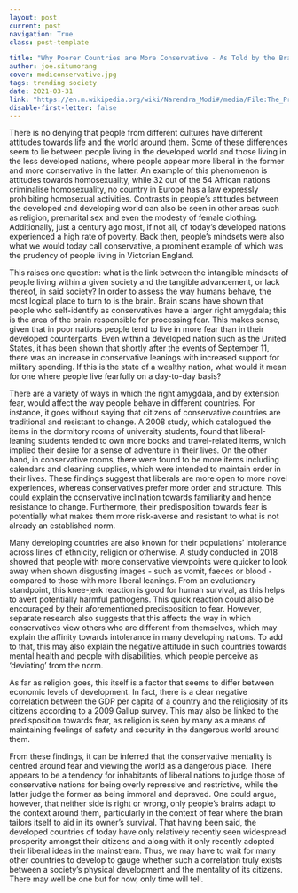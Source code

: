 ```yaml
---
layout: post
current: post
navigation: True
class: post-template

title: "Why Poorer Countries are More Conservative - As Told by the Brain"
author: joe.situmorang
cover: modiconservative.jpg
tags: trending society
date: 2021-03-31
link: "https://en.m.wikipedia.org/wiki/Narendra_Modi#/media/File:The_Prime_Minister,_Shri_Narendra_Modi_pays_obeisance_at_Tirumala_Temple,_in_Tirupati,_Andhra_Pradesh.jpg"
disable-first-letter: false
---
```

<p>There is no denying that people from different cultures have different attitudes towards life and the world around them. Some of these differences seem to lie between people living in the developed world and those living in the less developed nations, where people appear more liberal in the former and more conservative in the latter. An example of this phenomenon is attitudes towards homosexuality, while 32 out of the 54 African nations criminalise homosexuality, no country in Europe has a law expressly prohibiting homosexual activities. Contrasts in people’s attitudes between the developed and developing world can also be seen in other areas such as religion, premarital sex and even the modesty of female clothing. Additionally, just a century ago most, if not all, of today’s developed nations experienced a high rate of poverty. Back then, people’s mindsets were also what we would today call conservative, a prominent example of which was the prudency of people living in Victorian England.</p><p>This raises one question: what is the link between the intangible mindsets of people living within a given society and the tangible advancement, or lack thereof, in said society? In order to assess the way humans behave, the most logical place to turn to is the brain. Brain scans have shown that people who self-identify as conservatives have a larger right amygdala; this is the area of the brain responsible for processing fear. This makes sense, given that in poor nations people tend to live in more fear than in their developed counterparts. Even within a developed nation such as the United States, it has been shown that shortly after the events of September 11, there was an increase in conservative leanings with increased support for military spending. If this is the state of a wealthy nation, what would it mean for one where people live fearfully on a day-to-day basis?</p><p>There are a variety of ways in which the right amygdala, and by extension fear, would affect the way people behave in different countries. For instance, it goes without saying that citizens of conservative countries are traditional and resistant to change. A 2008 study, which catalogued the items in the dormitory rooms of university students, found that liberal-leaning students tended to own more books and travel-related items, which implied their desire for a sense of adventure in their lives. On the other hand, in conservative rooms, there were found to be more items including calendars and cleaning supplies, which were intended to maintain order in their lives. These findings suggest that liberals are more open to more novel experiences, whereas conservatives prefer more order and structure. This could explain the conservative inclination towards familiarity and hence resistance to change. Furthermore, their predisposition towards fear is potentially what makes them more risk-averse and resistant to what is not already an established norm.</p><p>Many developing countries are also known for their populations’ intolerance across lines of ethnicity, religion or otherwise. A study conducted in 2018 showed that people with more conservative viewpoints were quicker to look away when shown disgusting images - such as vomit, faeces or blood - compared to those with more liberal leanings. From an evolutionary standpoint, this knee-jerk reaction is good for human survival, as this helps to avert potentially harmful pathogens. This quick reaction could also be encouraged by their aforementioned predisposition to fear. However, separate research also suggests that this affects the way in which conservatives view others who are different from themselves, which may explain the affinity towards intolerance in many developing nations. To add to that, this may also explain the negative attitude in such countries towards mental health and people with disabilities, which people perceive as ‘deviating’ from the norm.</p><p>As far as religion goes, this itself is a factor that seems to differ between economic levels of development. In fact, there is a clear negative correlation between the GDP per capita of a country and the religiosity of its citizens according to a 2009 Gallup survey. This may also be linked to the predisposition towards fear, as religion is seen by many as a means of maintaining feelings of safety and security in the dangerous world around them.</p><p>From these findings, it can be inferred that the conservative mentality is centred around fear and viewing the world as a dangerous place. There appears to be a tendency for inhabitants of liberal nations to judge those of conservative nations for being overly repressive and restrictive, while the latter judge the former as being immoral and depraved. One could argue, however, that neither side is right or wrong, only people’s brains adapt to the context around them, particularly in the context of fear where the brain tailors itself to aid in its owner’s survival. That having been said, the developed countries of today have only relatively recently seen widespread prosperity amongst their citizens and along with it only recently adopted their liberal ideas in the mainstream. Thus, we may have to wait for many other countries to develop to gauge whether such a correlation truly exists between a society’s physical development and the mentality of its citizens. There may well be one but for now, only time will tell.</p>